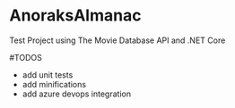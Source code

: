 # AnoraksAlmanac
Test Project using The Movie Database API and .NET Core

#TODOS

- add unit tests
- add minifications
- add azure devops integration
